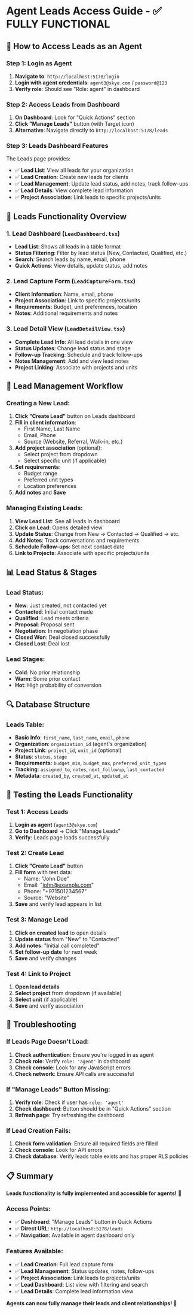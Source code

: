 # Agent Leads Access Guide - ✅ FULLY FUNCTIONAL

## 🎯 How to Access Leads as an Agent

### **Step 1: Login as Agent**
1. **Navigate to**: `http://localhost:5178/login`
2. **Login with agent credentials**: `agent3@skye.com` / `password@123`
3. **Verify role**: Should see "Role: agent" in dashboard

### **Step 2: Access Leads from Dashboard**
1. **On Dashboard**: Look for "Quick Actions" section
2. **Click "Manage Leads"** button (with Target icon)
3. **Alternative**: Navigate directly to `http://localhost:5178/leads`

### **Step 3: Leads Dashboard Features**
The Leads page provides:
- ✅ **Lead List**: View all leads for your organization
- ✅ **Lead Creation**: Create new leads for clients
- ✅ **Lead Management**: Update lead status, add notes, track follow-ups
- ✅ **Lead Details**: View complete lead information
- ✅ **Project Association**: Link leads to specific projects/units

## 🔧 Leads Functionality Overview

### **1. Lead Dashboard** (`LeadDashboard.tsx`)
- **Lead List**: Shows all leads in a table format
- **Status Filtering**: Filter by lead status (New, Contacted, Qualified, etc.)
- **Search**: Search leads by name, email, phone
- **Quick Actions**: View details, update status, add notes

### **2. Lead Capture Form** (`LeadCaptureForm.tsx`)
- **Client Information**: Name, email, phone
- **Project Association**: Link to specific projects/units
- **Requirements**: Budget, unit preferences, location
- **Notes**: Additional requirements and notes

### **3. Lead Detail View** (`LeadDetailView.tsx`)
- **Complete Lead Info**: All lead details in one view
- **Status Updates**: Change lead status and stage
- **Follow-up Tracking**: Schedule and track follow-ups
- **Notes Management**: Add and view lead notes
- **Project Linking**: Associate with projects and units

## 🎯 Lead Management Workflow

### **Creating a New Lead:**
1. **Click "Create Lead"** button on Leads dashboard
2. **Fill in client information**:
   - First Name, Last Name
   - Email, Phone
   - Source (Website, Referral, Walk-in, etc.)
3. **Add project association** (optional):
   - Select project from dropdown
   - Select specific unit (if applicable)
4. **Set requirements**:
   - Budget range
   - Preferred unit types
   - Location preferences
5. **Add notes** and **Save**

### **Managing Existing Leads:**
1. **View Lead List**: See all leads in dashboard
2. **Click on Lead**: Opens detailed view
3. **Update Status**: Change from New → Contacted → Qualified → etc.
4. **Add Notes**: Track conversations and requirements
5. **Schedule Follow-ups**: Set next contact date
6. **Link to Projects**: Associate with specific projects/units

## 📊 Lead Status & Stages

### **Lead Status:**
- **New**: Just created, not contacted yet
- **Contacted**: Initial contact made
- **Qualified**: Lead meets criteria
- **Proposal**: Proposal sent
- **Negotiation**: In negotiation phase
- **Closed Won**: Deal closed successfully
- **Closed Lost**: Deal lost

### **Lead Stages:**
- **Cold**: No prior relationship
- **Warm**: Some prior contact
- **Hot**: High probability of conversion

## 🔍 Database Structure

### **Leads Table:**
- **Basic Info**: `first_name`, `last_name`, `email`, `phone`
- **Organization**: `organization_id` (agent's organization)
- **Project Link**: `project_id`, `unit_id` (optional)
- **Status**: `status`, `stage`
- **Requirements**: `budget_min`, `budget_max`, `preferred_unit_types`
- **Tracking**: `assigned_to`, `notes`, `next_followup`, `last_contacted`
- **Metadata**: `created_by`, `created_at`, `updated_at`

## 🧪 Testing the Leads Functionality

### **Test 1: Access Leads**
1. **Login as agent** (`agent3@skye.com`)
2. **Go to Dashboard** → Click "Manage Leads"
3. **Verify**: Leads page loads successfully

### **Test 2: Create Lead**
1. **Click "Create Lead"** button
2. **Fill form** with test data:
   - Name: "John Doe"
   - Email: "john@example.com"
   - Phone: "+971501234567"
   - Source: "Website"
3. **Save** and verify lead appears in list

### **Test 3: Manage Lead**
1. **Click on created lead** to open details
2. **Update status** from "New" to "Contacted"
3. **Add notes**: "Initial call completed"
4. **Set follow-up date** for next week
5. **Save** and verify changes

### **Test 4: Link to Project**
1. **Open lead details**
2. **Select project** from dropdown (if available)
3. **Select unit** (if applicable)
4. **Save** and verify association

## 🚨 Troubleshooting

### **If Leads Page Doesn't Load:**
1. **Check authentication**: Ensure you're logged in as agent
2. **Check role**: Verify `role: 'agent'` in dashboard
3. **Check console**: Look for any JavaScript errors
4. **Check network**: Ensure API calls are successful

### **If "Manage Leads" Button Missing:**
1. **Verify role**: Check if user has `role: 'agent'`
2. **Check dashboard**: Button should be in "Quick Actions" section
3. **Refresh page**: Try refreshing the dashboard

### **If Lead Creation Fails:**
1. **Check form validation**: Ensure all required fields are filled
2. **Check console**: Look for API errors
3. **Check database**: Verify leads table exists and has proper RLS policies

## 📋 Summary

**Leads functionality is fully implemented and accessible for agents!** 🎉

### **Access Points:**
- ✅ **Dashboard**: "Manage Leads" button in Quick Actions
- ✅ **Direct URL**: `http://localhost:5178/leads`
- ✅ **Navigation**: Available in agent dashboard only

### **Features Available:**
- ✅ **Lead Creation**: Full lead capture form
- ✅ **Lead Management**: Status updates, notes, follow-ups
- ✅ **Project Association**: Link leads to projects/units
- ✅ **Lead Dashboard**: List view with filtering and search
- ✅ **Lead Details**: Complete lead information view

**Agents can now fully manage their leads and client relationships!** 🚀

